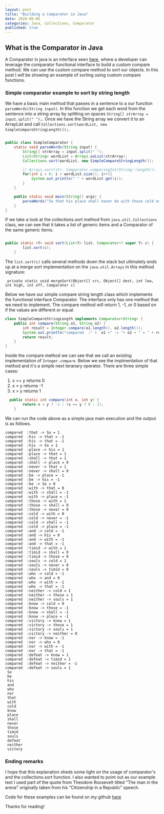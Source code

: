 ```yaml
---
layout: post
title: "Building a Comparator in Java"
date: 2020-06-05
categories: Java, Collections, Comparator
published: true
---
```



## What is the Comparator in Java

A Comparator in java is an interface seen [here](https://docs.oracle.com/javase/8/docs/api/java/util/Comparator.html), where a developer can leverage the comparator functional interface to build a custom compare method.  We can use the custom compare method to sort our objects.  In this post I will be showing an example of sorting using custom compare functions.

### Simple comparator example to sort by string length
We have a basic main method that passes in a sentence to a our function `parseWords(String input)`.  In this function we get each word from the sentence into a string array by splitting on spaces `String[] strArray = input.split(" ");`.  Once we have the String array we convert it to an ArrayList and call `Collections.sort(wordList, new SimpleCompareStringLength());`.  



```java

public class SimpleComparator {
    static void parseWords(String input) {
        String[] strArray = input.split(" ");
        List<String> wordList = Arrays.asList(strArray);
        Collections.sort(wordList, new SimpleCompareStringLength());

        // Arrays.sort(str, Comparator.comparingInt(String::length));
        for(int i = 0; i < wordList.size(); i++){
            System.out.println(" " + wordList.get(i));
        }
    }

    public static void main(String[] args) {
        parseWords("So that his place shall never be with those cold and timid souls who neither know victory nor defeat");
    }
}
```

If we take a look at the collections.sort method from `java.util.Collections` class, we can see that it takes a list of generic items and a Comparator of the same generic items.

```java

public static <T> void sort(List<T> list, Comparator<? super T> c) {
        list.sort(c);
    }


```

The `list.sort(c)` calls several methods down the stack but ultimately ends up at a merge sort implementation on the `java.util.Arrays`  in this method signature:

` private static void mergeSort(Object[] src, Object[] dest, int low, int high, int off, Comparator c)`

Below we have our simple compare string length class which implements the functional interface Comparator<T>.  The interface only has one method that we need to implement.  The compare method will return 1, -1, or 0 based on if the values are different or equal.

```java
class SimpleCompareStringLength implements Comparator<String> {
    public int compare(String o1, String o2) {
        int result = Integer.compare(o1.length(), o2.length());
        System.out.println("compared  :" +  o1 +" -> "+ o2 + " = " + result);
        return result;
    }
}

```
Inside the compare method we can see that we call an existing implementation of `Integer.compare`.  Below we see the implmentation of that method and it's a simple next teranary operator.  There are three simple cases:
1. x == y returns 0
2. x < y returns -1
3. x > y returns 1

```java
  public static int compare(int x, int y) {
        return x < y ? -1 : (x == y ? 0 : 1);
    }
```


We can run the code above as a simple java main execution and the output is as follows. 

```text
compared  :that -> So = 1
compared  :his -> that = -1
compared  :his -> that = -1
compared  :his -> So = 1
compared  :place -> his = 1
compared  :place -> that = 1
compared  :shall -> that = 1
compared  :shall -> place = 0
compared  :never -> that = 1
compared  :never -> shall = 0
compared  :be -> place = -1
compared  :be -> his = -1
compared  :be -> So = 0
compared  :with -> that = 0
compared  :with -> shall = -1
compared  :with -> place = -1
compared  :those -> with = 1
compared  :those -> shall = 0
compared  :those -> never = 0
compared  :cold -> with = 0
compared  :cold -> never = -1
compared  :cold -> shall = -1
compared  :cold -> place = -1
compared  :and -> cold = -1
compared  :and -> his = 0
compared  :and -> with = -1
compared  :and -> that = -1
compared  :timid -> with = 1
compared  :timid -> shall = 0
compared  :timid -> those = 0
compared  :souls -> cold = 1
compared  :souls -> never = 0
compared  :souls -> timid = 0
compared  :who -> cold = -1
compared  :who -> and = 0
compared  :who -> with = -1
compared  :who -> that = -1
compared  :neither -> cold = 1
compared  :neither -> those = 1
compared  :neither -> souls = 1
compared  :know -> cold = 0
compared  :know -> those = -1
compared  :know -> shall = -1
compared  :know -> place = -1
compared  :victory -> know = 1
compared  :victory -> those = 1
compared  :victory -> souls = 1
compared  :victory -> neither = 0
compared  :nor -> know = -1
compared  :nor -> who = 0
compared  :nor -> with = -1
compared  :nor -> that = -1
compared  :defeat -> know = 1
compared  :defeat -> timid = 1
compared  :defeat -> neither = -1
compared  :defeat -> souls = 1
 So
 be
 his
 and
 who
 nor
 that
 with
 cold
 know
 place
 shall
 never
 those
 timid
 souls
 defeat
 neither
 victory
```

### Ending remarks

I hope that this explanation sheds some light on the usage of comparator's and the collections.sort function.  I also wanted to point out as our example text I used part of the quote from Theodore Roosevelt titled "The man in the arena" originally taken from his “Citizenship in a Republic” speech.

Code for these examples can be found on my github [here](https://github.com/Matt-st/Learning-Topics/blob/master/ds-algo/Comparator/src/main/java/SimpleComparator.java)

Thanks for reading!
